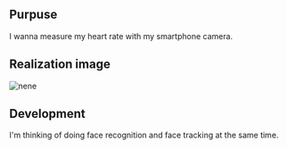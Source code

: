 ## Purpuse
I wanna measure my heart rate with my smartphone camera.

## Realization image
![nene](https://github.com/kode28003/FlutterFlowCameraHeartRate/assets/95200820/56a7dc5e-fdfa-42d5-953f-3b8a64e3897a)

## Development
I'm thinking of doing face recognition and face tracking at the same time.
